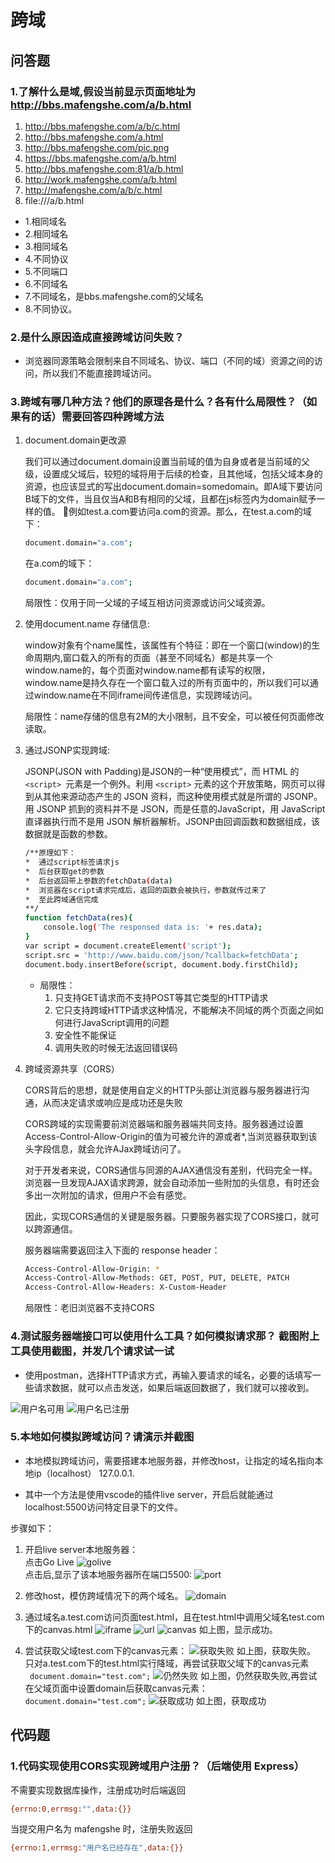 # 跨域

## 问答题

### 1.了解什么是域,假设当前显示页面地址为 <http://bbs.mafengshe.com/a/b.html>

1. <http://bbs.mafengshe.com/a/b/c.html>
2. <http://bbs.mafengshe.com/a.html>
3. <http://bbs.mafengshe.com/pic.png>
4. <https://bbs.mafengshe.com/a/b.html>
5. <http://bbs.mafengshe.com:81/a/b.html>
6. <http://work.mafengshe.com/a/b.html>
7. <http://mafengshe.com/a/b/c.html>
8. file:///a/b.html

- 1.相同域名
- 2.相同域名
- 3.相同域名
- 4.不同协议
- 5.不同端口
- 6.不同域名
- 7.不同域名，是bbs.mafengshe.com的父域名
- 8.不同协议。

### 2.是什么原因造成直接跨域访问失败？

- 浏览器同源策略会限制来自不同域名、协议、端口（不同的域）资源之间的访问，所以我们不能直接跨域访问。

### 3.跨域有哪几种方法？他们的原理各是什么？各有什么局限性？（如果有的话）需要回答四种跨域方法

1. document.domain更改源

    我们可以通过document.domain设置当前域的值为自身或者是当前域的父级，设置成父域后，较短的域将用于后续的检查，且其他域，包括父域本身的资源，也应该显式的写出document.domain=somedomain。即A域下要访问B域下的文件，当且仅当A和B有相同的父域，且都在js标签内为domain赋予一样的值。

    例如test.a.com要访问a.com的资源。那么，在test.a.com的域下：

    ```bash
    document.domain="a.com";
    ```

    在a.com的域下：

    ```bash
    document.domain="a.com";
    ```

    局限性：仅用于同一父域的子域互相访问资源或访问父域资源。

2. 使用document.name 存储信息:  

    window对象有个name属性，该属性有个特征：即在一个窗口(window)的生命周期内,窗口载入的所有的页面（甚至不同域名）都是共享一个window.name的，每个页面对window.name都有读写的权限，window.name是持久存在一个窗口载入过的所有页面中的，所以我们可以通过window.name在不同iframe间传递信息，实现跨域访问。

    局限性：name存储的信息有2M的大小限制，且不安全，可以被任何页面修改读取。

3. 通过JSONP实现跨域:  

    JSONP(JSON with Padding)是JSON的一种“使用模式”，而 HTML 的`<script> `元素是一个例外。利用 `<script>` 元素的这个开放策略，网页可以得到从其他来源动态产生的 JSON 资料，而这种使用模式就是所谓的 JSONP。用 JSONP 抓到的资料并不是 JSON，而是任意的JavaScript，用 JavaScript 直译器执行而不是用 JSON 解析器解析。JSONP由回调函数和数据组成，该数据就是函数的参数。

    ```bash
    /**原理如下：
    *  通过script标签请求js
    *  后台获取get的参数
    *  后台返回带上参数的fetchData(data)
    *  浏览器在script请求完成后，返回的函数会被执行，参数就传过来了
    *  至此跨域通信完成
    **/
    function fetchData(res){
        console.log('The responsed data is: '+ res.data);
    }
    var script = document.createElement('script');
    script.src = 'http://www.baidu.com/json/?callback=fetchData';
    document.body.insertBefore(script, document.body.firstChild);
    ```

   - 局限性：
     1. 只支持GET请求而不支持POST等其它类型的HTTP请求
     2. 它只支持跨域HTTP请求这种情况，不能解决不同域的两个页面之间如何进行JavaScript调用的问题
     3. 安全性不能保证
     4. 调用失败的时候无法返回错误码

4. 跨域资源共享（CORS）

    CORS背后的思想，就是使用自定义的HTTP头部让浏览器与服务器进行沟通，从而决定请求或响应是成功还是失败

    CORS跨域的实现需要前浏览器端和服务器端共同支持。服务器通过设置Access-Control-Allow-Origin的值为可被允许的源或者*,当浏览器获取到该头字段信息，就会允许AJax跨域访问了。

    对于开发者来说，CORS通信与同源的AJAX通信没有差别，代码完全一样。浏览器一旦发现AJAX请求跨源，就会自动添加一些附加的头信息，有时还会多出一次附加的请求，但用户不会有感觉。

    因此，实现CORS通信的关键是服务器。只要服务器实现了CORS接口，就可以跨源通信。

    服务器端需要返回注入下面的 response header：

    ```bash
    Access-Control-Allow-Origin: *
    Access-Control-Allow-Methods: GET, POST, PUT, DELETE, PATCH 
    Access-Control-Allow-Headers: X-Custom-Header
    ```

    局限性：老旧浏览器不支持CORS

### 4.测试服务器端接口可以使用什么工具？如何模拟请求那？ 截图附上工具使用截图，并发几个请求试一试

- 使用postman，选择HTTP请求方式，再输入要请求的域名，必要的话填写一些请求数据，就可以点击发送，如果后端返回数据了，我们就可以接收到。

![用户名可用](https://work.mafengshe.com/static/upload/article/pic1570847782518.jpg)
![用户名已注册](https://work.mafengshe.com/static/upload/article/pic1570847746905.jpg)

### 5.本地如何模拟跨域访问？请演示并截图

- 本地模拟跨域访问，需要搭建本地服务器，并修改host，让指定的域名指向本地ip（localhost） 127.0.0.1.

- 其中一个方法是使用vscode的插件live server，开启后就能通过localhost:5500访问特定目录下的文件。

步骤如下：

1. 开启live server本地服务器：  
点击Go Live
![golive](https://work.mafengshe.com/static/upload/article/pic1570419349921.jpg)  
点击后,显示了该本地服务器所在端口5500:
![port](https://work.mafengshe.com/static/upload/article/pic1570419466713.jpg)

2. 修改host，模仿跨域情况下的两个域名。
![domain](https://work.mafengshe.com/static/upload/article/pic1570419597903.jpg)

3. 通过域名a.test.com访问页面test.html，且在test.html中调用父域名test.com下的canvas.html
![iframe](https://work.mafengshe.com/static/upload/article/pic1570419839690.jpg)
![url](https://work.mafengshe.com/static/upload/article/pic1570420004355.jpg)
![canvas](https://work.mafengshe.com/static/upload/article/pic1570420062664.jpg)
如上图，显示成功。

4. 尝试获取父域test.com下的canvas元素：
![获取失败](https://work.mafengshe.com/static/upload/article/pic1570420226754.jpg)
如上图，获取失败。  
只对a.test.com下的test.html实行降域，再尝试获取父域下的canvas元素  
` document.domain="test.com";`
![仍然失败](https://work.mafengshe.com/static/upload/article/pic1570420451739.jpg)
如上图，仍然获取失败,再尝试在父域页面中设置domain后获取canvas元素：`document.domain="test.com";`
![获取成功](https://work.mafengshe.com/static/upload/article/pic1570420614526.jpg)
如上图，获取成功

## 代码题

### 1.代码实现使用CORS实现跨域用户注册？（后端使用 Express）

不需要实现数据库操作，注册成功时后端返回

```bash
{errno:0,errmsg:"",data:{}}
```

当提交用户名为 mafengshe 时，注册失败返回

```bash
{errno:1,errmsg:"用户名已经存在",data:{}}
```

